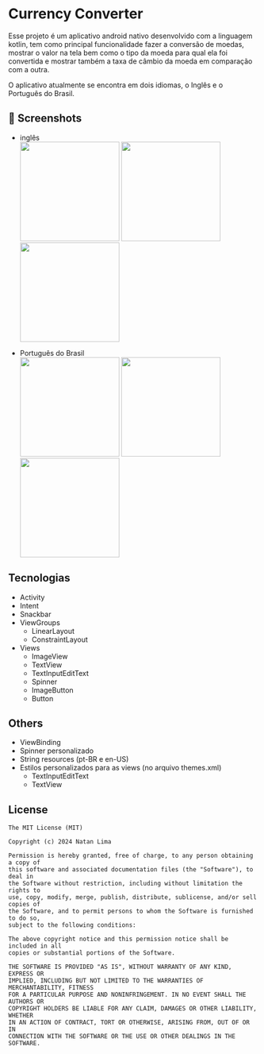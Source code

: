 # Currency Converter
Esse projeto é um aplicativo android nativo desenvolvido com a linguagem kotlin, tem como principal funcionalidade fazer a conversão de moedas, mostrar o valor na tela bem como o tipo da moeda para qual ela foi convertida e mostrar também a taxa de câmbio da moeda em comparação com a outra.

O aplicativo atualmente se encontra em dois idiomas, o Inglês e o Português do Brasil.

## :camera_flash: Screenshots
<!-- You can add more screenshots here if you like -->
- inglês <br />
<img src="https://github.com/user-attachments/assets/6c31eb5b-c4a2-4888-81da-82ff2c19095d" width="200"/> <img src="https://github.com/user-attachments/assets/cd27b71f-04fc-429a-8212-8c40ec9f1167" width="200"/> <img src="https://github.com/user-attachments/assets/b16d0d2f-aa58-4ff8-988d-0dff6a158ad2" width="200"/>

- Português do Brasil <br />
<img src="https://github.com/user-attachments/assets/25b02d72-f93b-456b-b7f0-4fe89aafe109" width="200"/> <img src="https://github.com/user-attachments/assets/9ae5ee43-78e7-4fd8-8e7f-0c1178d9b768" width="200"/> <img src="https://github.com/user-attachments/assets/43359500-d2f1-4f24-b75a-484c338b05df" width="200"/>

## Tecnologias
- Activity
- Intent
- Snackbar
- ViewGroups
  - LinearLayout
  - ConstraintLayout
- Views
  - ImageView
  - TextView
  - TextInputEditText
  - Spinner
  - ImageButton
  - Button

## Others
- ViewBinding
- Spinner personalizado
- String resources (pt-BR e en-US)
- Estilos personalizados para as views (no arquivo themes.xml)
  - TextInputEditText
  - TextView


## License
```
The MIT License (MIT)

Copyright (c) 2024 Natan Lima

Permission is hereby granted, free of charge, to any person obtaining a copy of
this software and associated documentation files (the "Software"), to deal in
the Software without restriction, including without limitation the rights to
use, copy, modify, merge, publish, distribute, sublicense, and/or sell copies of
the Software, and to permit persons to whom the Software is furnished to do so,
subject to the following conditions:

The above copyright notice and this permission notice shall be included in all
copies or substantial portions of the Software.

THE SOFTWARE IS PROVIDED "AS IS", WITHOUT WARRANTY OF ANY KIND, EXPRESS OR
IMPLIED, INCLUDING BUT NOT LIMITED TO THE WARRANTIES OF MERCHANTABILITY, FITNESS
FOR A PARTICULAR PURPOSE AND NONINFRINGEMENT. IN NO EVENT SHALL THE AUTHORS OR
COPYRIGHT HOLDERS BE LIABLE FOR ANY CLAIM, DAMAGES OR OTHER LIABILITY, WHETHER
IN AN ACTION OF CONTRACT, TORT OR OTHERWISE, ARISING FROM, OUT OF OR IN
CONNECTION WITH THE SOFTWARE OR THE USE OR OTHER DEALINGS IN THE SOFTWARE.
```
